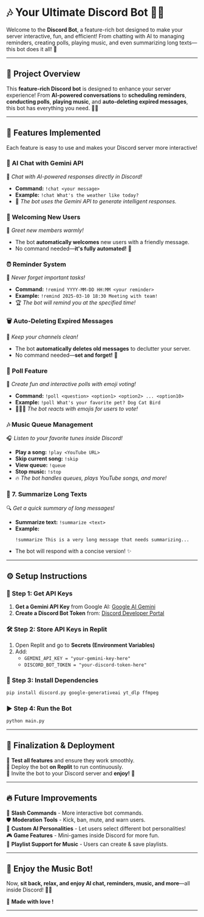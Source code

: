 # 🎶 Your Ultimate Discord Bot 🤖🎉

Welcome to the **Discord Bot**, a feature-rich bot designed to make your server interactive, fun, and efficient! From chatting with AI to managing reminders, creating polls, playing music, and even summarizing long texts—this bot does it all! 🚀

---

## 🌟 Project Overview  

This **feature-rich Discord bot** is designed to enhance your server experience! From **AI-powered conversations** to **scheduling reminders**, **conducting polls**, **playing music**, and **auto-deleting expired messages**, this bot has everything you need. 🎵✨  

---

## 🚀 Features Implemented  

Each feature is easy to use and makes your Discord server more interactive!  

### 🤖 AI Chat with Gemini API  
💬 *Chat with AI-powered responses directly in Discord!*  
- **Command:** `!chat <your message>`  
- **Example:** `!chat What's the weather like today?`  
- 🧠 *The bot uses the Gemini API to generate intelligent responses.*  

### 👋 Welcoming New Users  
🎊 *Greet new members warmly!*  
- The bot **automatically welcomes** new users with a friendly message.  
- No command needed—**it's fully automated!** 🤩  

### ⏰ Reminder System  
📅 *Never forget important tasks!*  
- **Command:** `!remind YYYY-MM-DD HH:MM <your reminder>`  
- **Example:** `!remind 2025-03-10 18:30 Meeting with team!`  
- 🏆 *The bot will remind you at the specified time!*  

### 🗑️ Auto-Deleting Expired Messages  
🚮 *Keep your channels clean!*  
- The bot **automatically deletes old messages** to declutter your server.  
- No command needed—**set and forget!** 🧹  

### 💊 Poll Feature  
🧣️ *Create fun and interactive polls with emoji voting!*  
- **Command:** `!poll <question> <option1> <option2> ... <option10>`  
- **Example:** `!poll What's your favorite pet? Dog Cat Bird`  
- 🐶🐱🦜 *The bot reacts with emojis for users to vote!*  

### 🎶 Music Queue Management  
🎧 *Listen to your favorite tunes inside Discord!*  
- **Play a song:** `!play <YouTube URL>`  
- **Skip current song:** `!skip`  
- **View queue:** `!queue`  
- **Stop music:** `!stop`  
- 🔥 *The bot handles queues, plays YouTube songs, and more!*

### 📜 7. Summarize Long Texts  
🔍 *Get a quick summary of long messages!*  
- **Summarize text:** `!summarize <text>`  
- **Example:**  
  ```
  !summarize This is a very long message that needs summarizing...
  ```  
- The bot will respond with a concise version! ✨

---

## ⚙️ Setup Instructions  

### 🔑 Step 1: Get API Keys  
1. **Get a Gemini API Key** from Google AI: [Google AI Gemini](https://aistudio.google.com/)  
2. **Create a Discord Bot Token** from: [Discord Developer Portal](https://discord.com/developers/applications)  

### 🛠️ Step 2: Store API Keys in Replit  
1. Open Replit and go to **Secrets (Environment Variables)**  
2. Add:  
   - `GEMINI_API_KEY = "your-gemini-key-here"`  
   - `DISCORD_BOT_TOKEN = "your-discord-token-here"`  

### 🏢 Step 3: Install Dependencies  
```bash
pip install discord.py google-generativeai yt_dlp ffmpeg
```  

### ▶️ Step 4: Run the Bot  
```bash
python main.py
```  

---

## 🚀 Finalization & Deployment  

💪 **Test all features** and ensure they work smoothly.  
📅 Deploy the bot **on Replit** to run continuously.  
📢 Invite the bot to your Discord server and **enjoy!** 🎊  

---

## 🔥 Future Improvements  

🐹 **Slash Commands** - More interactive bot commands.  
🛡️ **Moderation Tools** - Kick, ban, mute, and warn users.  
🧠 **Custom AI Personalities** - Let users select different bot personalities!  
🎮 **Game Features** - Mini-games inside Discord for more fun.  
🎵 **Playlist Support for Music** - Users can create & save playlists.  

---

## 🎵 Enjoy the Music Bot!  

Now, **sit back, relax, and enjoy AI chat, reminders, music, and more**—all inside Discord! 🚀🎶  

💖 **Made with love !**  

---
